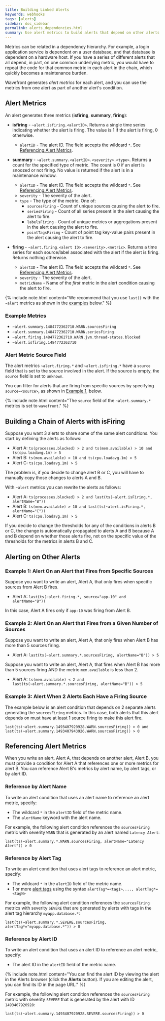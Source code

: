 ```yaml
---
title: Building Linked Alerts
keywords: webhooks
tags: [alerts]
sidebar: doc_sidebar
permalink: alerts_dependencies.html
summary: Use alert metrics to build alerts that depend on other alerts.
---
```


Metrics can be related in a dependency hierarchy. For example, a login application service is dependent on a user database, and that database is dependent on a hardware host. If you have a series of different alerts that all depend, in part, on one common underlying metric, you would have to repeat the code for that common metric in each alert in the chain, which quickly becomes a maintenance burden.

Wavefront generates _alert metrics_ for each alert, and you can use the metrics from one alert as part of another alert's condition.

## Alert Metrics

An alert generates three metrics (**isfiring**, **summary**, **firing**):

- **isfiring** - `~alert.isfiring.<alertID>`. Returns a single time series indicating whether the alert is firing. The value is 1 if the alert is firing, 0 otherwise.
  - `alertID` - The alert ID. The field accepts the wildcard `*`. See [Referencing Alert Metrics](#referencing-alert-metrics).

- **summary** - `~alert.summary.<alertID>.<severity>.<type>`. Returns a count for the specified type of metric. The count is 0 if an alert is snoozed or not firing. No value is returned if the alert is in a maintenance window.
  - `alertID` - The alert ID. The field accepts the wildcard `*`. See [Referencing Alert Metrics](#referencing-alert-metrics).
  - `severity` - The severity of the alert.
  - `type` - The type of the metric. One of:
    - `sourcesFiring` - Count of unique sources causing the alert to fire.
    - `seriesFiring` - Count of all series present in the alert causing the alert to fire.
    - `labelsFiring` - Count of unique metrics or aggregations present in the alert causing the alert to fire.
    - `pointTagsFiring` - Count of point tag key-value pairs present in the alert causing the alert to fire.

- **firing** - `~alert.firing.<alert ID>.<severity>.<metric>`. Returns a time series for each source/label associated with the alert if the alert is firing. Returns nothing otherwise.
  - `alertID` - The alert ID. The field accepts the wildcard `*`. See [Referencing Alert Metrics](#referencing-alert-metrics).
  - `severity` - The severity of the alert.
  - `metricName` - Name of the _first_ metric in the alert condition causing the alert to fire.

{% include note.html content="We recommend that you use `last()` with the `~alert` metrics as shown in the [examples](#alerting-on-other-alerts) below." %} 



### Example Metrics

- `~alert.summary.1484772362710.WARN.sourcesFiring`
- `~alert.summary.1484772362710.WARN.seriesFiring`
- `~alert.firing.1484772362710.WARN.jvm.thread-states.blocked`
- `~alert.isfiring.1484772362710`

### Alert Metric Source Field

The alert metrics `~alert.firing.*` and `~alert.isfiring.*` have a `source` field that is set to the source involved in the alert. If the source is empty, the `source` field is set to `unknown`.

You can filter for alerts that are firing from specific sources by specifying `source=<source>`, as shown in [Example 1](#example-1-alert-on-an-alert-that-fires-from-specific-sources), below.

{% include note.html content="The `source` field of the `~alert.summary.*` metrics is set to `wavefront`." %}



## Building a Chain of Alerts with isFiring

Suppose you want 3 alerts to share some of the same alert conditions. You start by defining the alerts as follows:

- Alert A: `ts(processes.blocked) > 2 and ts(mem.available) > 10 and ts(cpu.loadavg.1m) > 5`
- Alert B: `ts(mem.available) > 10 and ts(cpu.loadavg.1m) > 5`
- Alert C: `ts(cpu.loadavg.1m) > 5`

The problem is, if you decide to change alert B or C, you will have to manually copy those changes to alerts A and B.

With `~alert` metrics you can rewrite the alerts as follows:

- Alert A: `ts(processes.blocked) > 2 and last(ts(~alert.isFiring.*, alertName="B"))`
- Alert B: `ts(mem.available) > 10 and last(ts(~alert.isFiring.*, alertName="C"))`
- Alert C: `ts(cpu.loadavg.1m) > 5`

If you decide to change the thresholds for any of the conditions in alerts B or C, the change is automatically propagated to alerts A and B because A and B depend on whether those alerts fire, not on the specific value of the thresholds for the metrics in alerts B and C.

## Alerting on Other Alerts

### Example 1: Alert On an Alert that Fires from Specific Sources

Suppose you want to write an alert, Alert A, that only fires when specific sources from Alert B fires.

- Alert A: `last(ts(~alert.firing.*, source="app-10" and alertName="B"))`

In this case, Alert A fires only if `app-10` was firing from Alert B.

### Example 2: Alert On an Alert that Fires from a Given Number of Sources

Suppose you want to write an alert, Alert A, that only fires when Alert B has more than 5 sources firing.

- Alert A: `last(ts(~alert.summary.*.sourcesFiring, alertName="B")) > 5`

Suppose you want to write an alert, Alert A, that fires when Alert B has more than 5 sources firing AND the metric `mem.available` is less than 2.

- Alert A: `ts(mem.available) < 2 and last(ts(~alert.summary.*.sourcesFiring, alertName="B")) > 5`

### Example 3: Alert When 2 Alerts Each Have a Firing Source

The example below is an alert condition that depends on 2 separate alerts generating the `sourcesFiring` metrics. In this case, both alerts that this alert depends on must have at least 1 source firing to make this alert fire.

```
last(ts(~alert.summary.1493407920928.WARN.sourcesFiring)) > 0 and last(ts(~alert.summary.1493407943926.WARN.sourcesFiring)) > 0
```


## Referencing Alert Metrics

When you write an alert, Alert A, that depends on another alert, Alert B, you must provide a condition for Alert A that references one or more metrics for alert B. You can reference Alert B's metrics by alert name, by alert tags, or by alert ID.


### Reference by Alert Name

To write an alert condition that uses an alert name to reference an alert metric, specify:

* The wildcard  `*` in the `alertID` field of the metric name.
* The `alertName` keyword with the alert name.

For example, the following alert condition references the `sourcesFiring` metric with severity `WARN` that is generated by an alert named `Latency Alert`:

```
last(ts(~alert.summary.*.WARN.sourcesFiring, alertName="Latency Alert")) > 0
```

### Reference by Alert Tag

To write an alert condition that uses alert tags to reference an alert metric, specify:

* The wildcard  `*` in the `alertID` field of the metric name.
* 1 or more [alert tags](tags_overview.html) using the syntax `alertTag*=<tag1>,..., alertTag*=<tagN>`

For example, the following alert condition references the `sourcesFiring` metrics with severity `SEVERE` that are generated by alerts with tags in the alert tag hierarchy `myapp.database.*`:

```
last(ts(~alert.summary.*.SEVERE.sourcesFiring, alertTag*="myapp.database.*")) > 0
```

### Reference by Alert ID

To write an alert condition that uses an alert ID to reference an alert metric, specify:
* The alert ID in the `alertID` field of the metric name.

{% include note.html content="You can find the alert ID by viewing the alert in the Alerts browser (click the **Alerts** button). If you are editing the alert, you can find its ID in the page URL." %}

For example, the following alert condition references the `sourcesFiring` metric with severity `SEVERE` that is generated by the alert with ID `1493407920928`:

```
last(ts(~alert.summary.1493407920928.SEVERE.sourcesFiring)) > 0
```
